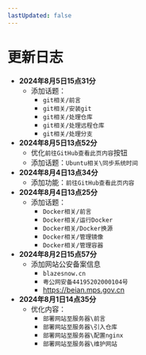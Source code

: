 ```yaml
---
lastUpdated: false
---
```


# 更新日志

- **2024年8月5日15点31分**
  - 添加话题：
    - ```git相关/前言```
    - ```git相关/安装git```
    - ```git相关/处理仓库```
    - ```git相关/处理远程仓库```
    - ```git相关/处理分支```
- **2024年8月5日13点52分**
  - 优化```前往GitHub查看此页内容```按钮
  - 添加话题：```Ubuntu相关\同步系统时间```
- **2024年8月4日13点34分**
  - 添加功能：```前往GitHub查看此页内容```
- **2024年8月4日13点25分**
  - 添加话题：
    - ```Docker相关/前言```
    - ```Docker相关/运行Docker```
    - ```Docker相关/Docker换源```
    - ```Docker相关/管理镜像```
    - ```Docker相关/管理容器```
- **2024年8月2日15点57分**
  - 添加网站公安备案信息
    - ```blazesnow.cn```
    - ```粤公网安备44195202000104号```
    - <https://beian.mps.gov.cn>
- **2024年8月1日14点35分**
  - 优化内容：
    - ```部署网站至服务器\前言```
    - ```部署网站至服务器\引入仓库```
    - ```部署网站至服务器\配置nginx```
    - ```部署网站至服务器\维护网站```